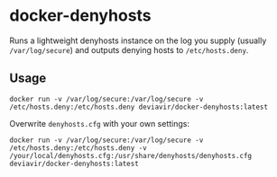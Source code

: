 # docker-denyhosts

Runs a lightweight denyhosts instance on the log you supply (usually `/var/log/secure`) and outputs denying hosts to `/etc/hosts.deny`.

## Usage

```
docker run -v /var/log/secure:/var/log/secure -v /etc/hosts.deny:/etc/hosts.deny deviavir/docker-denyhosts:latest
```

Overwrite `denyhosts.cfg` with your own settings:

```
docker run -v /var/log/secure:/var/log/secure -v /etc/hosts.deny:/etc/hosts.deny -v /your/local/denyhosts.cfg:/usr/share/denyhosts/denyhosts.cfg deviavir/docker-denyhosts:latest
```